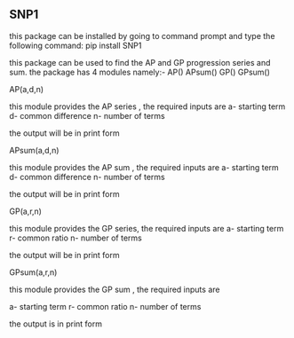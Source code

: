 ## SNP1 

this package can be installed by going to command prompt and type the following command:
             pip install SNP1
             
this package can be used to find the AP and GP progression series and sum.
the package has 4 modules namely:-
        AP()
        APsum()
        GP()
        GPsum()

AP(a,d,n)

this module provides the AP series , the required inputs are 
a- starting term
d- common difference
n- number of terms

the output will be in print form

APsum(a,d,n)

this module provides the AP sum , the required inputs are
a- starting term
d- common difference
n- number of terms

the output will be in print form

GP(a,r,n)

this module provides the GP series, the required inputs are 
a- starting term
r- common ratio
n- number of terms

the output will be in print form

GPsum(a,r,n)

this module provides the GP sum , the required inputs are

a- starting term
r- common ratio
n- number of terms

the output is in print form
